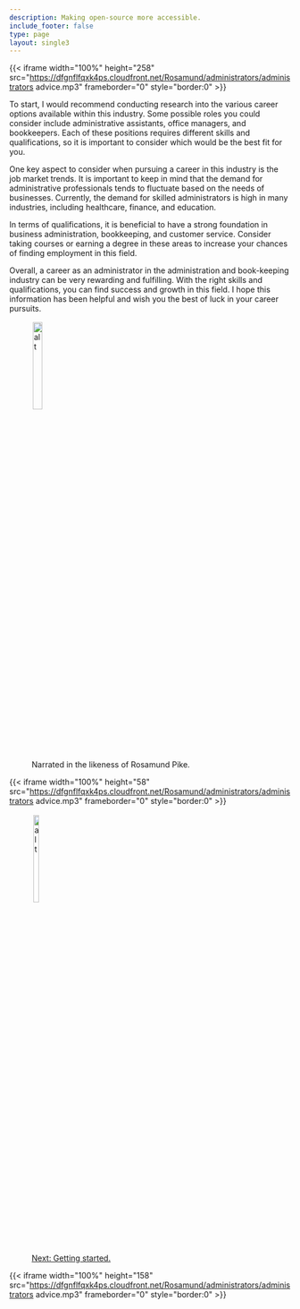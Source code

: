 ```yaml
---
description: Making open-source more accessible.
include_footer: false
type: page
layout: single3
---
```


{{< iframe width="100%" height="258" src="https://dfgnflfqxk4ps.cloudfront.net/Rosamund/administrators/administrators advice.mp3" frameborder="0" style="border:0" >}}

To start, I would recommend conducting research into the various career options available within this industry. Some possible roles you could consider include administrative assistants, office managers, and bookkeepers. Each of these positions requires different skills and qualifications, so it is important to consider which would be the best fit for you.

One key aspect to consider when pursuing a career in this industry is the job market trends. It is important to keep in mind that the demand for administrative professionals tends to fluctuate based on the needs of businesses. Currently, the demand for skilled administrators is high in many industries, including healthcare, finance, and education.

In terms of qualifications, it is beneficial to have a strong foundation in business administration, bookkeeping, and customer service. Consider taking courses or earning a degree in these areas to increase your chances of finding employment in this field.

Overall, a career as an administrator in the administration and book-keeping industry can be very rewarding and fulfilling. With the right skills and qualifications, you can find success and growth in this field. I hope this information has been helpful and wish you the best of luck in your career pursuits.
<figure>
    <img src='/uploads/rosamund.webp' style="width: 20%;height: 20%;padding: 2px; overflow: hidden;border: none; align="left"; alt='alt'; alt='Rosamund Pike holding an espresso cup';/>
    <figcaption>Narrated in the likeness of Rosamund Pike.</figcaption>
</figure>

{{< iframe width="100%" height="58" src="https://dfgnflfqxk4ps.cloudfront.net/Rosamund/administrators/administrators advice.mp3" frameborder="0" style="border:0" >}}


<figure>
    <a href="https://workdojos.com/administrators/start">
    <img src='/uploads/arrow.png' style="width: 15%;height: 20%;padding: 3px; overflow: hidden;border: none; align="left"; alt='alt'; alt='An orange arrow pointing right';/>
    <figcaption>Next:  Getting started.</figcaption>
    </a>
</figure>


{{< iframe width="100%" height="158" src="https://dfgnflfqxk4ps.cloudfront.net/Rosamund/administrators/administrators advice.mp3" frameborder="0" style="border:0" >}}



